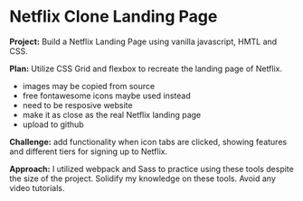 # Netflix Clone Landing Page

**Project:** Build a Netflix Landing Page using vanilla javascript, HMTL and CSS.

**Plan:** Utilize CSS Grid and flexbox to recreate the landing page of Netflix.

- images may be copied from source
- free fontawesome icons maybe used instead
- need to be resposive website
- make it as close as the real Netflix landing page
- upload to github

**Challenge:** add functionality when icon tabs are clicked, showing features and different tiers for signing up to Netflix.

**Approach:** I utilized webpack and Sass to practice using these tools despite the size of the project. Solidify my knowledge on these tools. Avoid any video tutorials.

